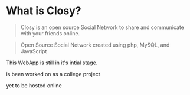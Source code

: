 # What is Closy?


> Closy is an open source Social Network to share and communicate with your friends online.

> Open Source Social Network created using php, MySQL, and JavaScript

This WebApp is still in it's intial stage.

is been worked on as a college project 
 

yet to be hosted online
